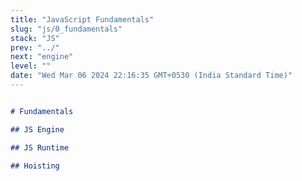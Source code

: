 ```yaml
---
title: "JavaScript Fundamentals"
slug: "js/0_fundamentals"
stack: "JS"
prev: "../"
next: "engine"
level: ""
date: "Wed Mar 06 2024 22:16:35 GMT+0530 (India Standard Time)"
---
```



<div style="display:none;">

# JavaScript Fundamentals

</div>

```markdown markmap

# Fundamentals

## JS Engine

## JS Runtime

## Hoisting

```

